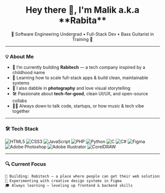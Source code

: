 <h1 align="center">Hey there 👋, I'm Malik a.k.a **Rabita**</h1>
<p align="center">
  🚀 Software Engineering Undergrad • Full-Stack Dev • Bass Guitarist in Training 🎸  
</p>

---

### 💡 About Me

- 🔭 I’m currently building **Rabitech** — a tech company inspired by a childhood name  
- 🧠 Learning how to scale full-stack apps & build clean, maintainable systems  
- 📸 I also dabble in **photography** and love visual storytelling  
- 🛠️ Passionate about **tech-for-good**, clean UI/UX, and open-source collabs  
- 🧑‍💻 Always down to talk code, startups, or how music & tech vibe together

---

### 🛠️ Tech Stack

![HTML5](https://img.shields.io/badge/-HTML5-black?style=flat-square&logo=html5)
![CSS3](https://img.shields.io/badge/-CSS3-black?style=flat-square&logo=css3)
![JavaScript](https://img.shields.io/badge/-JavaScript-black?style=flat-square&logo=javascript)
![PHP](https://img.shields.io/badge/-PHP-black?style=flat-square&logo=php)
![Python](https://img.shields.io/badge/-Python-black?style=flat-square&logo=python)
![C](https://img.shields.io/badge/-C-black?style=flat-square&logo=c)
![C#](https://img.shields.io/badge/-C%23-black?style=flat-square&logo=c-sharp)
![Figma](https://img.shields.io/badge/-Figma-black?style=flat-square&logo=figma)
![Adobe Photoshop](https://img.shields.io/badge/-Photoshop-black?style=flat-square&logo=adobe-photoshop)
![Adobe Illustrator](https://img.shields.io/badge/-Illustrator-black?style=flat-square&logo=adobe-illustrator)
![CorelDRAW](https://img.shields.io/badge/-CorelDRAW-black?style=flat-square&logo=coreldraw)

---

### 🔍 Current Focus

```txt
🧱 Building: Rabitech – a place where people can get their web solutions done
🎨 Experimenting with creative design systems in Figma  
🎓 Always learning — leveling up frontend & backend skills
